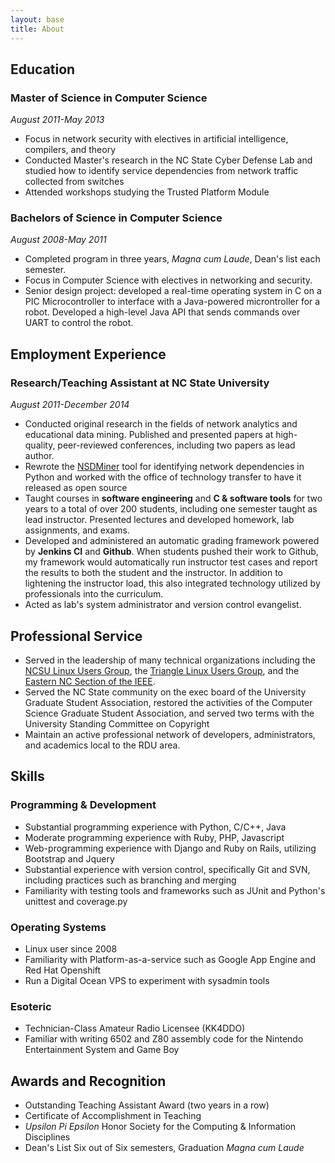 ```yaml
---
layout: base
title: About
---
```


Education
---------

### Master of Science in Computer Science ###
*August 2011-May 2013*

 * Focus in network security with electives in artificial intelligence, compilers, and theory
 * Conducted Master's research in the NC State Cyber Defense Lab and studied how to identify  service dependencies from network traffic collected from switches
 * Attended workshops studying the Trusted Platform Module


### Bachelors of Science in Computer Science ###
*August 2008-May 2011*

 * Completed program in three years, *Magna cum Laude*, Dean's list each semester.
 * Focus in Computer Science with electives in networking and security.
 * Senior design project: developed a real-time operating system in C on a PIC Microcontroller to interface with a Java-powered microntroller for a robot. Developed a high-level Java API that sends commands over UART to control the robot.


Employment Experience
---------------------

### Research/Teaching Assistant at NC State University ###
*August 2011-December 2014*

 * Conducted original research in the fields of network analytics and educational data mining. Published and presented papers at high-quality, peer-reviewed conferences, including two papers as lead author.
 * Rewrote the [NSDMiner][] tool for identifying network dependencies in Python and worked with the office of technology transfer to have it released as open source
 * Taught courses in **software engineering** and **C & software tools** for two years to a total of over 200 students, including one semester taught as lead instructor. Presented lectures and developed homework, lab assignments, and exams.
 * Developed and administered an automatic grading framework powered by **Jenkins CI** and **Github**. When students pushed their work to Github, my framework would automatically run instructor test cases and report the results to both the student and the instructor. In addition to lightening the instructor load, this also integrated technology utilized by professionals into the curriculum.
 * Acted as lab's system administrator and version control evangelist.


Professional Service
--------------------
 * Served in the leadership of many technical organizations including the [NCSU Linux Users Group][], the [Triangle Linux Users Group][], and the [Eastern NC Section of the IEEE][].
 * Served the NC State community on the exec board of the University Graduate Student Association, restored the activities of the Computer Science Graduate Student Association, and served two terms with the University Standing Committee on Copyright
 * Maintain an active professional network of developers, administrators, and academics local to the RDU area.


Skills
------

### Programming & Development ###
 * Substantial programming experience with Python, C/C++, Java
 * Moderate programming experience with Ruby, PHP, Javascript
 * Web-programming experience with Django and Ruby on Rails, utilizing Bootstrap and Jquery
 * Substantial experience with version control, specifically Git and SVN, including practices such as branching and merging
 * Familiarity with testing tools and frameworks such as JUnit and Python's unittest and coverage.py

### Operating Systems ###
 * Linux user since 2008
 * Familiarity with Platform-as-a-service such as Google App Engine and Red Hat Openshift
 * Run a Digital Ocean VPS to experiment with sysadmin tools

### Esoteric ###
 * Technician-Class Amateur Radio Licensee (KK4DDO)
 * Familiar with writing 6502 and Z80 assembly code for the Nintendo Entertainment System and Game Boy


Awards and Recognition
----------------------
 * Outstanding Teaching Assistant Award (two years in a row)
 * Certificate of Accomplishment in Teaching
 * *Upsilon Pi Epsilon* Honor Society for the Computing & Information Disciplines
 * Dean's List Six out of Six semesters, Graduation *Magna cum Laude*


[NSDMiner]: http://github.com/isharacomix/nsdminer
[NCSU Linux Users Group]: http://lug.ncsu.edu
[Triangle Linux Users Group]: http://trilug.org
[Eastern NC Section of the IEEE]: http://sites.ieee.org/encs
